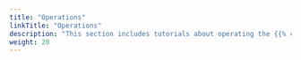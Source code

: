 ```yaml
---
title: "Operations"
linkTitle: "Operations"
description: "This section includes tutorials about operating the {{% ctx %}} platform."
weight: 20
---
```


